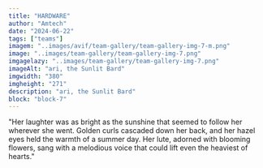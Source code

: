 ```yaml
---
title: "HARDWARE"
author: "Amtech"
date: "2024-06-22"
tags: ["teams"]
imagem: "..images/avif/team-gallery/team-gallery-img-7-m.png"
image: "..images/team-gallery/team-gallery-img-7.png"
imgagelazy: "..images/team-gallery/team-gallery-img-7.png"
imageAlt: "ari, the Sunlit Bard"
imgwidth: "380"
imgheight: "271"
description: "ari, the Sunlit Bard"
block: "block-7"
---
```


"Her laughter was as bright as the sunshine that seemed to follow her wherever she went. Golden curls cascaded down her back, and her hazel eyes held the warmth of a summer day. Her lute, adorned with blooming flowers, sang with a melodious voice that could lift even the heaviest of hearts."
